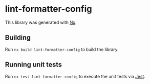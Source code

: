 # lint-formatter-config

This library was generated with [Nx](https://nx.dev).

## Building

Run `nx build lint-formatter-config` to build the library.

## Running unit tests

Run `nx test lint-formatter-config` to execute the unit tests via [Jest](https://jestjs.io).
